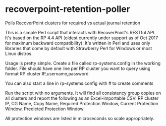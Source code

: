 # recoverpoint-retention-poller
Polls RecoverPoint clusters for required vs actual journal retention

This is a simple Perl script that interacts with RecoverPoint's RESTful API. It's based on the RP 4.4 API (oldest currently under support as of Oct 2017 for maximum backward compatibility). It's written in Perl and uses only libraries that come by default with Strawberry Perl for Windows or most Linux distros.

Usage is pretty simple. Create a file called rp-systems.config in the working folder. File should have one line per RP cluster you want to query using format
RP cluster IP,username,password

You can also start a line in rp-systems.config with # to create comments

Run the script with no arguments. It will find all consistency group copies on all clusters and report the following as an Excel-importable CSV:
RP cluster IP, CG Name, Copy Name, Required Protection Window, Current Protection Window, Predicted Protection Window

All protection windows are listed in microseconds so scale appropriately.
